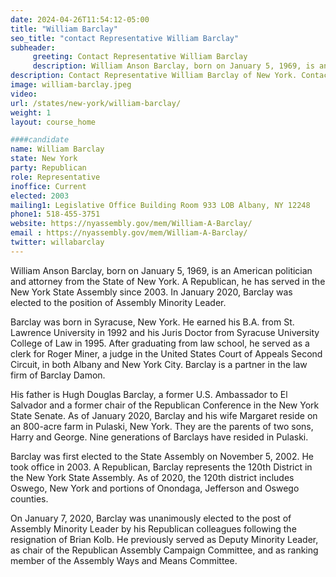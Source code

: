```yaml
---
date: 2024-04-26T11:54:12-05:00
title: "William Barclay"
seo_title: "contact Representative William Barclay"
subheader:
     greeting: Contact Representative William Barclay
     description: William Anson Barclay, born on January 5, 1969, is an American politician and attorney from the State of New York. A Republican, he has served in the New York State Assembly since 2003. In January 2020, Barclay was elected to the position of Assembly Minority Leader.
description: Contact Representative William Barclay of New York. Contact information for William Barclay includes email address, phone number, and mailing address.
image: william-barclay.jpeg
video:
url: /states/new-york/william-barclay/
weight: 1
layout: course_home

####candidate
name: William Barclay
state: New York
party: Republican
role: Representative
inoffice: Current
elected: 2003
mailing1: Legislative Office Building Room 933 LOB Albany, NY 12248
phone1: 518-455-3751
website: https://nyassembly.gov/mem/William-A-Barclay/
email : https://nyassembly.gov/mem/William-A-Barclay/
twitter: willabarclay
---
```

William Anson Barclay, born on January 5, 1969, is an American politician and attorney from the State of New York. A Republican, he has served in the New York State Assembly since 2003. In January 2020, Barclay was elected to the position of Assembly Minority Leader.

Barclay was born in Syracuse, New York. He earned his B.A. from St. Lawrence University in 1992 and his Juris Doctor from Syracuse University College of Law in 1995. After graduating from law school, he served as a clerk for Roger Miner, a judge in the United States Court of Appeals Second Circuit, in both Albany and New York City. Barclay is a partner in the law firm of Barclay Damon.

His father is Hugh Douglas Barclay, a former U.S. Ambassador to El Salvador and a former chair of the Republican Conference in the New York State Senate. As of January 2020, Barclay and his wife Margaret reside on an 800-acre farm in Pulaski, New York. They are the parents of two sons, Harry and George. Nine generations of Barclays have resided in Pulaski.

Barclay was first elected to the State Assembly on November 5, 2002. He took office in 2003. A Republican, Barclay represents the 120th District in the New York State Assembly. As of 2020, the 120th district includes Oswego, New York and portions of Onondaga, Jefferson and Oswego counties.

On January 7, 2020, Barclay was unanimously elected to the post of Assembly Minority Leader by his Republican colleagues following the resignation of Brian Kolb. He previously served as Deputy Minority Leader, as chair of the Republican Assembly Campaign Committee, and as ranking member of the Assembly Ways and Means Committee.

